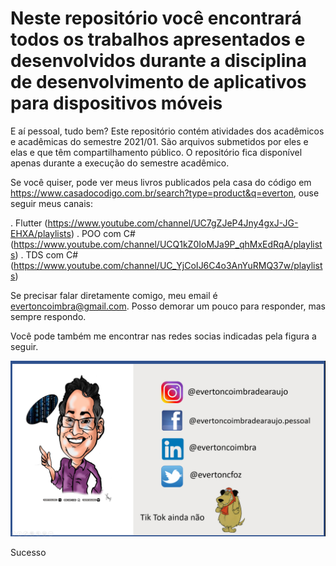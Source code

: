 # Neste repositório você encontrará todos os trabalhos apresentados e desenvolvidos durante a disciplina de desenvolvimento de aplicativos para dispositivos móveis

E aí pessoal, tudo bem? Este repositório contém atividades dos acadêmicos e acadêmicas do semestre 2021/01. São arquivos submetidos por eles e elas e que têm compartilhamento público. O repositório fica disponível apenas durante a execução do semestre acadêmico.

Se você quiser, pode ver meus livros publicados pela casa do código em https://www.casadocodigo.com.br/search?type=product&q=everton, ouse seguir meus canais:

. Flutter (https://www.youtube.com/channel/UC7gZJeP4Jny4gxJ-JG-EHXA/playlists)
. POO com C# (https://www.youtube.com/channel/UCQ1kZ0IoMJa9P_qhMxEdRqA/playlists)
. TDS com C# (https://www.youtube.com/channel/UC_YjCoIJ6C4o3AnYuRMQ37w/playlists)


Se precisar falar diretamente comigo, meu email é evertoncoimbra@gmail.com. Posso demorar um pouco para responder, mas sempre respondo.

Você pode também me encontrar nas redes socias indicadas pela figura a seguir.

![Minhas rede sociais. {w=50%}](https://github.com/evertonfoz/persitencia-em-flutter/blob/main/redessociais.png)

Sucesso
